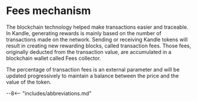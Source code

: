 # Fees mechanism
The blockchain technology helped make transactions easier and traceable. In Kandle, generating rewards is mainly
based on the number of transactions made on the network. Sending or receiving Kandle tokens will result in creating
new rewarding blocks, called transaction fees. Those fees, originally deducted from the transaction value, are
accumulated in a blockchain wallet called Fees collector.

<!-- ## // TODO: Add fees mechanism diagram -->

The percentage of transaction fees is an external parameter and will be updated progressively to maintain a balance
between the price and the value of the token.


--8<-- "includes/abbreviations.md"